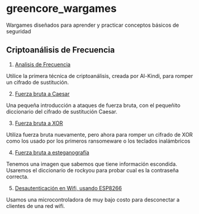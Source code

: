 # greencore_wargames
Wargames diseñados para aprender y practicar conceptos básicos de seguridad

## Criptoanálisis de Frecuencia

1. [Analisis de Frecuencia](https://github.com/fede2cr/greencore_wargames/tree/master/tutoriales/ataque_frecuencia)

Utilice la primera técnica de criptoanálisis, creada por Al-Kindi, para romper un cifrado de sustitución.

2. [Fuerza bruta a Caesar](https://github.com/fede2cr/greencore_wargames/tree/master/tutoriales/fuerza_bruta_caesar)

Una pequeña introducción a ataques de fuerza bruta, con el pequeñito diccionario del cifrado de sustitución Caesar.

3. [Fuerza bruta a XOR](https://github.com/fede2cr/greencore_wargames/tree/master/tutoriales/fuerza_bruta_XOR)

Utiliza fuerza bruta nuevamente, pero ahora para romper un cifrado de XOR como los usado por los primeros ransomeware o los teclados inalámbricos

4. [Fuerza bruta a esteganografía](https://github.com/fede2cr/greencore_wargames/tree/master/tutoriales/fuerza_bruta_esteganografia)

Tenemos una imagen que sabemos que tiene información escondida. Usaremos el diccionario de rockyou para probar cual es la contraseña correcta.

5. [Desautenticación en Wifi, usando ESP8266](https://github.com/fede2cr/greencore_wargames/tree/master/tutoriales/esp8266_wifi_deauth)

Usamos una microcontroladora de muy bajo costo para desconectar a clientes de una red wifi.
